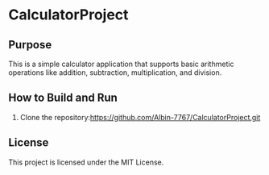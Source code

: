 # CalculatorProject

## Purpose
This is a simple calculator application that supports basic arithmetic operations like addition, subtraction, multiplication, and division.

## How to Build and Run
1. Clone the repository:https://github.com/Albin-7767/CalculatorProject.git

## License
This project is licensed under the MIT License.
